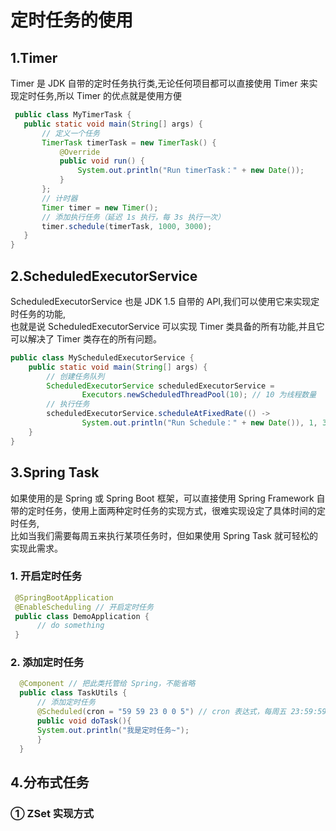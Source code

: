 # 定时任务的使用
## 1.Timer
Timer 是 JDK 自带的定时任务执行类,无论任何项目都可以直接使用 Timer 来实现定时任务,所以 Timer 的优点就是使用方便
 ```java
  public class MyTimerTask {
    public static void main(String[] args) {
        // 定义一个任务
        TimerTask timerTask = new TimerTask() {
            @Override
            public void run() {
                System.out.println("Run timerTask：" + new Date());
            }
        };
        // 计时器
        Timer timer = new Timer();
        // 添加执行任务（延迟 1s 执行，每 3s 执行一次）
        timer.schedule(timerTask, 1000, 3000);
    }
}
```
## 2.ScheduledExecutorService
ScheduledExecutorService 也是 JDK 1.5 自带的 API,我们可以使用它来实现定时任务的功能,  
也就是说 ScheduledExecutorService 
可以实现 Timer 类具备的所有功能,并且它可以解决了 Timer 类存在的所有问题。

```java
public class MyScheduledExecutorService {
    public static void main(String[] args) {
        // 创建任务队列
        ScheduledExecutorService scheduledExecutorService =
                Executors.newScheduledThreadPool(10); // 10 为线程数量
        // 执行任务
        scheduledExecutorService.scheduleAtFixedRate(() ->  
                System.out.println("Run Schedule：" + new Date()), 1, 3, TimeUnit.SECONDS); // 1s 后开始执行，每 3s 执行一次
    }
}
```
## 3.Spring Task
如果使用的是 Spring 或 Spring Boot 框架，可以直接使用 Spring Framework 自带的定时任务，使用上面两种定时任务的实现方式，很难实现设定了具体时间的定时任务,  
比如当我们需要每周五来执行某项任务时，但如果使用 Spring Task 就可轻松的实现此需求。
 ### 1. 开启定时任务
  ```java
   @SpringBootApplication
   @EnableScheduling // 开启定时任务
   public class DemoApplication {
        // do something
   }
  ```
 ### 2. 添加定时任务 
  ```java
    @Component // 把此类托管给 Spring，不能省略
    public class TaskUtils {
        // 添加定时任务
        @Scheduled(cron = "59 59 23 0 0 5") // cron 表达式，每周五 23:59:59 执行
        public void doTask(){
        System.out.println("我是定时任务~");
        }
    }
```

## 4.分布式任务
 ### ① ZSet 实现方式